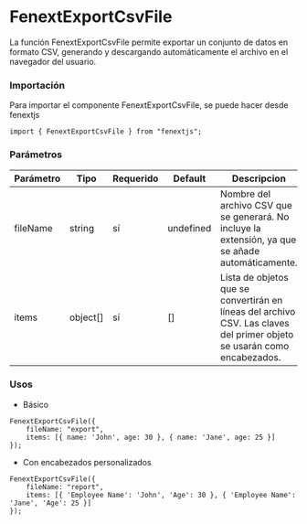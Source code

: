# FenextExportCsvFile

La función FenextExportCsvFile permite exportar un conjunto de datos en formato CSV, generando y descargando automáticamente el archivo en el navegador del usuario.

### Importación

Para importar el componente FenextExportCsvFile, se puede hacer desde fenextjs

```tsx copy
import { FenextExportCsvFile } from "fenextjs";
```

### Parámetros

| Parámetro | Tipo | Requerido | Default | Descripcion |
| --------- | ---- | --------- | ------- | ----------- |
| fileName | string | sí | undefined | Nombre del archivo CSV que se generará. No incluye la extensión, ya que se añade automáticamente. |
| items | object[] | sí | [] | Lista de objetos que se convertirán en líneas del archivo CSV. Las claves del primer objeto se usarán como encabezados. |
### Usos

- Básico

```tsx copy
FenextExportCsvFile({ 
    fileName: "export", 
    items: [{ name: 'John', age: 30 }, { name: 'Jane', age: 25 }] 
});
```

- Con encabezados personalizados

```tsx copy
FenextExportCsvFile({ 
    fileName: "report", 
    items: [{ 'Employee Name': 'John', 'Age': 30 }, { 'Employee Name': 'Jane', 'Age': 25 }] 
});
```

